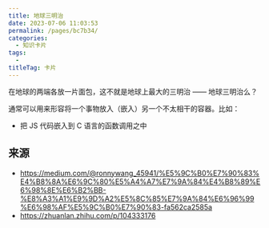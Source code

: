 ```yaml
---
title: 地球三明治
date: 2023-07-06 11:03:53
permalink: /pages/bc7b34/
categories: 
  - 知识卡片
tags: 
  - 
titleTag: 卡片
---
```


在地球的两端各放一片面包，这不就是地球上最大的三明治 —— 地球三明治么？

通常可以用来形容将一个事物放入（嵌入）另一个不太相干的容器。比如：
- 把 JS 代码嵌入到 C 语言的函数调用之中

## 来源
- https://medium.com/@ronnywang_45941/%E5%9C%B0%E7%90%83%E4%B8%8A%E6%9C%80%E5%A4%A7%E7%9A%84%E4%B8%89%E6%98%8E%E6%B2%BB-%E8%A3%A1%E9%9D%A2%E5%8C%85%E7%9A%84%E6%96%99%E6%98%AF%E5%9C%B0%E7%90%83-fa562ca2585a
- https://zhuanlan.zhihu.com/p/104333176